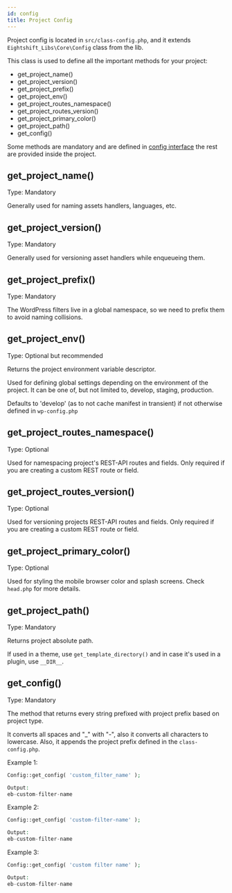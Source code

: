 ```yaml
---
id: config
title: Project Config
---
```


Project config is located in `src/class-config.php`, and it extends `Eightshift_Libs\Core\Config` class from the lib.

This class is used to define all the important methods for your project:
* get_project_name()
* get_project_version()
* get_project_prefix()
* get_project_env()
* get_project_routes_namespace()
* get_project_routes_version()
* get_project_primary_color()
* get_project_path()
* get_config()

Some methods are mandatory and are defined in [config interface](https://github.com/infinum/eightshift-libs/blob/develop/src/interface-config-data.php) the rest are provided inside the project.

## get_project_name()

Type: Mandatory

Generally used for naming assets handlers, languages, etc.

## get_project_version()

Type: Mandatory

Generally used for versioning asset handlers while enqueueing them.

## get_project_prefix()

Type: Mandatory

The WordPress filters live in a global namespace, so we need to prefix them to avoid naming collisions.

## get_project_env()

Type: Optional but recommended

Returns the project environment variable descriptor.

Used for defining global settings depending on the environment of the project. It can be one of, but not limited to, develop, staging, production.

Defaults to 'develop' (as to not cache manifest in transient) if not otherwise defined in `wp-config.php`

## get_project_routes_namespace()

Type: Optional

Used for namespacing project's REST-API routes and fields. Only required if you are creating a custom REST route or field.

## get_project_routes_version()

Type: Optional

Used for versioning projects REST-API routes and fields. Only required if you are creating a custom REST route or field.

## get_project_primary_color()

Type: Optional

Used for styling the mobile browser color and splash screens. Check `head.php` for more details.

## get_project_path()

Type: Mandatory

Returns project absolute path.

If used in a theme, use `get_template_directory()` and in case it's used in a plugin, use `__DIR__`.

## get_config()

Type: Mandatory

The method that returns every string prefixed with project prefix based on project type.

It converts all spaces and "_" with "-", also it converts all characters to lowercase. Also, it appends the project prefix defined in the `class-config.php`.

Example 1:
```php
Config::get_config( 'custom_filter_name' );

Output:
eb-custom-filter-name
```

Example 2:
```php
Config::get_config( 'custom-filter-name' );

Output:
eb-custom-filter-name
```

Example 3:
```php
Config::get_config( 'custom filter name' );

Output:
eb-custom-filter-name
```
